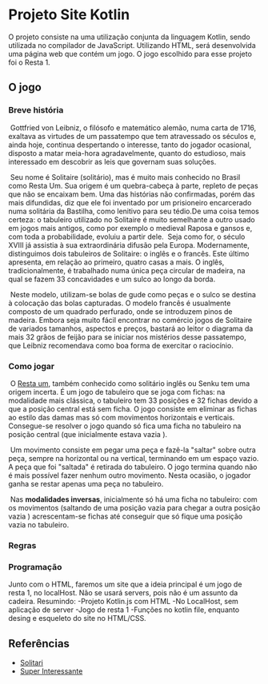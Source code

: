 # Projeto Site Kotlin

O projeto consiste na uma utilização conjunta da linguagem Kotlin, sendo utilizada no compilador de JavaScript. Utilizando HTML, será desenvolvida uma página web que contém um jogo. O jogo escolhido para esse projeto foi o Resta 1.



## O jogo

### Breve história

​	Gottfried von Leibniz, o filósofo e matemático alemão, numa carta de 1716, exaltava as virtudes de um passatempo que tem atravessado os séculos e, ainda hoje, continua despertando o interesse, tanto do 
jogador ocasional, disposto a matar meia-hora agradavelmente, quanto do estudioso, mais interessado em descobrir as leis que governam suas soluções. 

​	Seu nome é Solitaire (solitário), mas é muito mais conhecido no Brasil como Resta Um. Sua origem é um quebra-cabeça à parte, repleto de peças que não se encaixam bem. Uma das histórias não confirmadas, 
porém das mais difundidas, diz que ele foi inventado por um prisioneiro encarcerado numa solitária da Bastilha, como lenitivo para seu tédio.De uma coisa temos certeza: o tabuleiro utilizado no  Solitaire é muito semelhante a outro usado em jogos mais antigos, como  por exemplo o medieval Raposa e gansos e, com toda a probabilidade,  evoluiu a partir dele.
​	Seja como for, o século XVIII já assistia à  sua extraordinária difusão pela Europa. Modernamente, distinguimos dois  tabuleiros de Solitaire: o inglês e o francês. Este último apresenta, em relação ao primeiro, quatro casas a mais. O inglês, tradicionalmente, é  trabalhado numa única peça circular de madeira, na qual se fazem 33  concavidades e um sulco ao longo da borda.

​	Neste modelo, utilizam-se bolas de gude como peças e o sulco se  destina à colocação das bolas capturadas. O modelo francês é usualmente  composto de um quadrado perfurado, onde se introduzem pinos de madeira.  Embora seja muito fácil encontrar no comércio jogos de Solitaire de variados tamanhos, aspectos e preços, bastará ao leitor o diagrama da mais 32 grãos de feijão para se iniciar nos mistérios desse passatempo,  que Leibniz recomendava como boa forma de exercitar o raciocínio. 



### Como jogar

​	O [Resta um](http://pt.wikipedia.org/wiki/Resta_um), também conhecido como solitário inglês ou Senku tem uma origem incerta. É um jogo de tabuleiro que se joga com fichas: na modalidade mais clássica, o tabuleiro tem 33 posições e 32 fichas devido a que a posição central está sem ficha. O jogo consiste em eliminar as fichas ao estilo das damas mas só com movimentos horizontais e verticais. Consegue-se resolver o jogo quando só fica uma ficha no tabuleiro na posição central (que inicialmente estava vazia ). 

​	Um movimento consiste em pegar uma peça e fazê-la "saltar" sobre outra peça, sempre na horizontal ou na vertical,  terminando em um espaço vazio. A peça que foi "saltada" é retirada do  tabuleiro. O jogo termina quando não é mais possível fazer nenhum outro  movimento. Nesta ocasião, o jogador ganha se restar apenas uma peça no  tabuleiro.

​	Nas **modalidades inversas**, inicialmente só há uma ficha no tabuleiro: com os movimentos (saltando
de uma posição vazia para chegar a outra posição vazia ) acrescentam-se  fichas até conseguir que só fique uma posição vazia  no tabuleiro.

### Regras



### Programação

  Junto com o HTML, faremos um site que a ideia principal é um jogo de resta 1, no localHost.
  Não se usará servers, pois não é um assunto da cadeira.
  Resumindo:
    -Projeto Kotlin.js com HTML
    -No LocalHost, sem aplicação de server
    -Jogo de resta 1
    -Funções no kotlin file, enquanto desing e esqueleto do site no HTML/CSS.

## Referências

* [Solitari](http://peg-solitaire.sourceforge.net/)
* [Super Interessante](https://super.abril.com.br/comportamento/jogo-resta-um/)